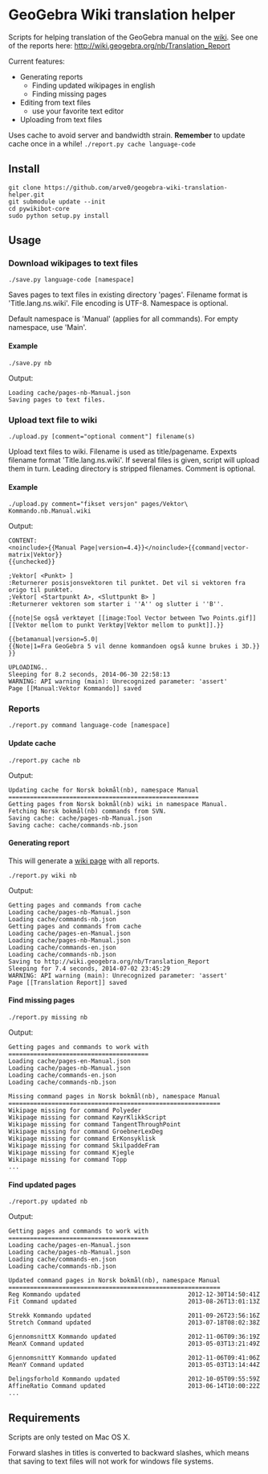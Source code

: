 # GeoGebra Wiki translation helper #
Scripts for helping translation of the GeoGebra manual on the [wiki](http://wiki.geogebra.org/). See one of the reports here: http://wiki.geogebra.org/nb/Translation_Report

Current features:
- Generating reports
    - Finding updated wikipages in english
    - Finding missing pages
- Editing from text files
    - use your favorite text editor
- Uploading from text files

Uses cache to avoid server and bandwidth strain. **Remember** to update cache once in a while! `./report.py cache language-code`


## Install ##
```
git clone https://github.com/arve0/geogebra-wiki-translation-helper.git
git submodule update --init
cd pywikibot-core
sudo python setup.py install
```


## Usage ##

### Download wikipages to text files ###
```
./save.py language-code [namespace]
```
Saves pages to text files in existing directory 'pages'. Filename format is 'Title.lang.ns.wiki'. File encoding is UTF-8. Namespace is optional.

Default namespace is 'Manual' (applies for all commands). For empty namespace, use 'Main'.
#### Example ####
```
./save.py nb
```
Output:
```
Loading cache/pages-nb-Manual.json
Saving pages to text files.
```


### Upload text file to wiki ###
```
./upload.py [comment="optional comment"] filename(s)
```
Upload text files to wiki. Filename is used as title/pagename. Expexts filename format 'Title.lang.ns.wiki'. If several files is given, script will upload them in turn. Leading directory is stripped filenames. Comment is optional.
#### Example ####
```
./upload.py comment="fikset versjon" pages/Vektor\ Kommando.nb.Manual.wiki
```
Output:
```
CONTENT:
<noinclude>{{Manual Page|version=4.4}}</noinclude>{{command|vector-matrix|Vektor}}
{{unchecked}}

;Vektor[ <Punkt> ]
:Returnerer posisjonsvektoren til punktet. Det vil si vektoren fra origo til punktet.
;Vektor[ <Startpunkt A>, <Sluttpunkt B> ]
:Returnerer vektoren som starter i ''A'' og slutter i ''B''.

{{note|Se også verktøyet [[image:Tool Vector between Two Points.gif]] [[Vektor mellom to punkt Verktøy|Vektor mellom to punkt]].}}

{{betamanual|version=5.0|
{{Note|1=Fra GeoGebra 5 vil denne kommandoen også kunne brukes i 3D.}}
}}

UPLOADING..
Sleeping for 8.2 seconds, 2014-06-30 22:58:13
WARNING: API warning (main): Unrecognized parameter: 'assert'
Page [[Manual:Vektor Kommando]] saved
```


### Reports ###
```
./report.py command language-code [namespace]
```

#### Update cache ####

```
./report.py cache nb
```
Output:
```
Updating cache for Norsk bokmål(nb), namespace Manual
=====================================================
Getting pages from Norsk bokmål(nb) wiki in namespace Manual.
Fetching Norsk bokmål(nb) commands from SVN.
Saving cache: cache/pages-nb-Manual.json
Saving cache: cache/commands-nb.json
```
#### Generating report ####
This will generate a [wiki page](http://wiki.geogebra.org/nb/Translation_Report) with all reports.
```
./report.py wiki nb
```
Output:
```
Getting pages and commands from cache
Loading cache/pages-nb-Manual.json
Loading cache/commands-nb.json
Getting pages and commands from cache
Loading cache/pages-en-Manual.json
Loading cache/pages-nb-Manual.json
Loading cache/commands-en.json
Loading cache/commands-nb.json
Saving to http://wiki.geogebra.org/nb/Translation_Report
Sleeping for 7.4 seconds, 2014-07-02 23:45:29
WARNING: API warning (main): Unrecognized parameter: 'assert'
Page [[Translation Report]] saved
```



#### Find missing pages ####
```
./report.py missing nb
```
Output:
```
Getting pages and commands to work with
=======================================
Loading cache/pages-en-Manual.json
Loading cache/pages-nb-Manual.json
Loading cache/commands-en.json
Loading cache/commands-nb.json

Missing command pages in Norsk bokmål(nb), namespace Manual
===========================================================
Wikipage missing for command Polyeder
Wikipage missing for command KøyrKlikkScript
Wikipage missing for command TangentThroughPoint
Wikipage missing for command GroebnerLexDeg
Wikipage missing for command ErKonsyklisk
Wikipage missing for command SkilpaddeFram
Wikipage missing for command Kjegle
Wikipage missing for command Topp
...
```

#### Find updated pages ####
```
./report.py updated nb
```
Output:
```
Getting pages and commands to work with
=======================================
Loading cache/pages-en-Manual.json
Loading cache/pages-nb-Manual.json
Loading cache/commands-en.json
Loading cache/commands-nb.json

Updated command pages in Norsk bokmål(nb), namespace Manual
===========================================================
Reg Kommando updated                              2012-12-30T14:50:41Z
Fit Command updated                               2013-08-26T13:01:13Z

Strekk Kommando updated                           2011-09-26T23:56:16Z
Stretch Command updated                           2013-07-18T08:02:38Z

GjennomsnittX Kommando updated                    2012-11-06T09:36:19Z
MeanX Command updated                             2013-05-03T13:21:49Z

GjennomsnittY Kommando updated                    2012-11-06T09:41:06Z
MeanY Command updated                             2013-05-03T13:14:44Z

Delingsforhold Kommando updated                   2012-10-05T09:55:59Z
AffineRatio Command updated                       2013-06-14T10:00:22Z
...
```

## Requirements ##
Scripts are only tested on Mac OS X.

Forward slashes in titles is converted to backward slashes, which means that saving to text files will not work for windows file systems.
